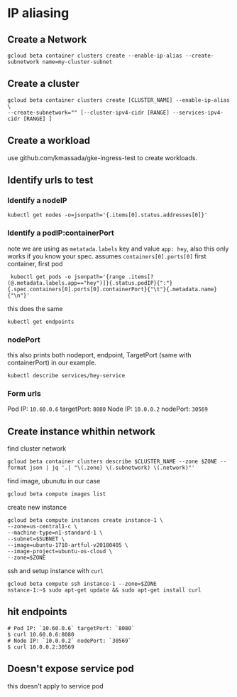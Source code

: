 # IP aliasing

## Create a Network

```shell
gcloud beta container clusters create --enable-ip-alias --create-subnetwork name=my-cluster-subnet
```

## Create a cluster

```shell
gcloud beta container clusters create [CLUSTER_NAME] --enable-ip-alias \
--create-subnetwork="" [--cluster-ipv4-cidr [RANGE] --services-ipv4-cidr [RANGE] ]
```

## Create a workload

use github.com/kmassada/gke-ingress-test to create workloads.

## Identify urls to test

### Identify a nodeIP

```shell
kubectl get nodes -o=jsonpath='{.items[0].status.addresses[0]}'
```

### Identify a podIP:containerPort

note we are using as `metatada.labels` key and value `app: hey`, also this only works if you know your spec. assumes `containers[0].ports[0]` first container, first pod

```shell
 kubectl get pods -o jsonpath='{range .items[?(@.metadata.labels.app=="hey")]}{.status.podIP}{":"}{.spec.containers[0].ports[0].containerPort}{"\t"}{.metadata.name}{"\n"}'
```

this does the same

```shell
kubectl get endpoints
```

### nodePort

this also prints both nodeport, endpoint, TargetPort (same with containerPort) in our example.

```shell
kubectl describe services/hey-service
```

### Form urls

Pod IP: `10.60.0.6` targetPort: `8080`
Node IP: `10.0.0.2` nodePort: `30569`

## Create instance whithin network 

find cluster network

```shell
gcloud beta container clusters describe $CLUSTER_NAME --zone $ZONE --format json | jq '.| "\(.zone) \(.subnetwork) \(.network)"'
```

find image, ubunutu in our case

```shell
gcloud beta compute images list
```

create new instance

```shell
gcloud beta compute instances create instance-1 \
--zone=us-central1-c \
--machine-type=n1-standard-1 \
--subnet=$SUBNET \
--image=ubuntu-1710-artful-v20180405 \
--image-project=ubuntu-os-cloud \
--zone=$ZONE
```

ssh and setup instance with `curl`

```shell
gcloud beta compute ssh instance-1 --zone=$ZONE
nstance-1:~$ sudo apt-get update && sudo apt-get install curl
```

## hit endpoints

```shell
# Pod IP: `10.60.0.6` targetPort: `8080`
$ curl 10.60.0.6:8080
# Node IP: `10.0.0.2` nodePort: `30569`
$ curl 10.0.0.2:30569
```

## Doesn't expose service pod

this doesn't apply to service pod
